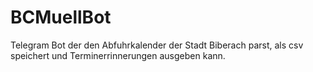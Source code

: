 # BCMuellBot

Telegram Bot der den Abfuhrkalender der Stadt Biberach parst, als csv speichert und Terminerrinnerungen ausgeben kann.
